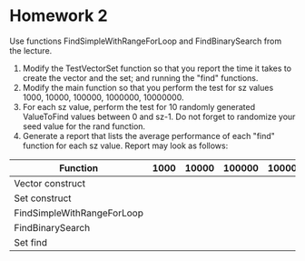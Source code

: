 # Homework 2

Use functions FindSimpleWithRangeForLoop and FindBinarySearch from the lecture.

1. Modify the TestVectorSet function so that you report the time it takes to create the vector and the set; and running the "find" functions.
2. Modify the main function so that you perform the test for sz values 1000, 10000, 100000, 1000000, 10000000.
3. For each sz value, perform the test for 10 randomly generated ValueToFind values between 0 and sz-1. Do not forget to randomize your seed value for the rand function.
4. Generate a report that lists the average performance of each "find" function for each sz value. Report may look as follows:

|Function | 1000 | 10000 | 100000 | 1000000 | 10000000|
|----| ---- | ---- | ---- | ---- | ----|
|Vector construct | | | | | 
|Set construct | | | | | 
|FindSimpleWithRangeForLoop | | | | | 
|FindBinarySearch | | | | | 
|Set find | | | | | 
